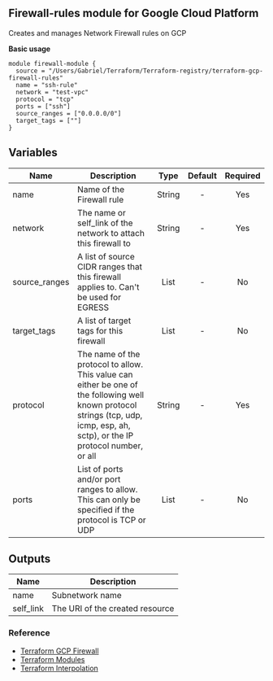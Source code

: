 ## Firewall-rules module for Google Cloud Platform

Creates and manages Network Firewall rules on GCP

**Basic usage**

```hcl
module firewall-module {
  source = "/Users/Gabriel/Terraform/Terraform-registry/terraform-gcp-firewall-rules"
  name = "ssh-rule"
  network = "test-vpc"
  protocol = "tcp"
  ports = ["ssh"]
  source_ranges = ["0.0.0.0/0"]
  target_tags = [""]
}
```

## Variables
|Name|Description|Type|Default|Required|
|----|-----------|:----:|:-------:|:--------:|
|name|Name of the Firewall rule|String| - |Yes|
|network|The name or self_link of the network to attach this firewall to|String| - |Yes|
|source_ranges|A list of source CIDR ranges that this firewall applies to. Can't be used for EGRESS|List| - |No|
|target_tags|A list of target tags for this firewall|List| - |No|
|protocol|The name of the protocol to allow. This value can either be one of the following well known protocol strings (tcp, udp, icmp, esp, ah, sctp), or the IP protocol number, or all|String| - |Yes|
|ports|List of ports and/or port ranges to allow. This can only be specified if the protocol is TCP or UDP|List| - |No|

## Outputs

|Name|Description|
|----|-----------|
|name|Subnetwork name|
|self_link|The URI of the created resource|

### Reference
- [Terraform GCP Firewall](https://www.terraform.io/docs/providers/google/r/compute_firewall.html)
- [Terraform Modules](https://www.terraform.io/docs/modules/usage.html)
- [Terraform Interpolation](https://www.terraform.io/docs/configuration/interpolation.html)
